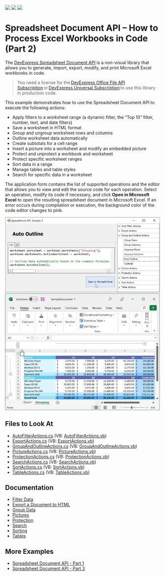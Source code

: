 <!-- default badges list -->
![](https://img.shields.io/endpoint?url=https://codecentral.devexpress.com/api/v1/VersionRange/128613167/19.2.2%2B)
[![](https://img.shields.io/badge/Open_in_DevExpress_Support_Center-FF7200?style=flat-square&logo=DevExpress&logoColor=white)](https://supportcenter.devexpress.com/ticket/details/T217615)
[![](https://img.shields.io/badge/📖_How_to_use_DevExpress_Examples-e9f6fc?style=flat-square)](https://docs.devexpress.com/GeneralInformation/403183)
<!-- default badges end -->
# Spreadsheet Document API – How to Process Excel Workbooks in Code (Part 2)

The [DevExpress Spreadsheet Document API](https://docs.devexpress.com/OfficeFileAPI/14912/spreadsheet-document-api) is a non-visual library that allows you to generate, import, export, modify, and print Microsoft Excel workbooks in code. 

> You need a license for the [DevExpress Office File API Subscription](https://www.devexpress.com/products/net/office-file-api/) or [DevExpress Universal Subscription](https://www.devexpress.com/subscriptions/universal.xml) to use this library in production code. 

This example demonstrates how to use the Spreadsheet Document API to execute the following actions:

-	Apply filters to a worksheet range (a dynamic filter, the “Top 10” filter, number, text, and date filters) 
-	Save a worksheet in HTML format
-	Group and ungroup worksheet rows and columns
-	Outline worksheet data automatically
-	Create subtotals for a cell range
-	Insert a picture into a worksheet and modify an embedded picture
-	Protect and unprotect a workbook and worksheet
-	Protect specific worksheet ranges
-	Sort data in a range
-	Manage tables and table styles
-	Search for specific data in a worksheet

The application form contains the list of supported operations and the editor that allows you to view and edit the source code for each operation. Select an operation, modify its code if necessary, and click **Open in Microsoft Excel** to open the resulting spreadsheet document in Microsoft Excel.
If an error occurs during compilation or execution, the background color of the code editor changes to pink.

![Spreadsheet Document API - List of Supported Operations](./images/spreadsheet-document-api-part-2.png)

<!-- default file list -->
## Files to Look At

- [AutoFilterActions.cs](./CS/SpreadsheetDocServerAPIPart2/CodeExamples/AutoFilterActions.cs) (VB: [AutoFilterActions.vb](./VB/SpreadsheetDocServerAPIPart2/CodeExamples/AutoFilterActions.vb))
- [ExportActions.cs](./CS/SpreadsheetDocServerAPIPart2/CodeExamples/ExportActions.cs) (VB: [ExportActions.vb](./VB/SpreadsheetDocServerAPIPart2/CodeExamples/ExportActions.vb))
- [GroupAndOutlineActions.cs](./CS/SpreadsheetDocServerAPIPart2/CodeExamples/GroupAndOutlineActions.cs) (VB: [GroupAndOutlineActions.vb](./VB/SpreadsheetDocServerAPIPart2/CodeExamples/GroupAndOutlineActions.vb))
- [PictureActions.cs](./CS/SpreadsheetDocServerAPIPart2/CodeExamples/PictureActions.cs) (VB: [PictureActions.vb](./VB/SpreadsheetDocServerAPIPart2/CodeExamples/PictureActions.vb))
- [ProtectionActions.cs](./CS/SpreadsheetDocServerAPIPart2/CodeExamples/ProtectionActions.cs) (VB: [ProtectionActions.vb](./VB/SpreadsheetDocServerAPIPart2/CodeExamples/ProtectionActions.vb))
- [SearchActions.cs](./CS/SpreadsheetDocServerAPIPart2/CodeExamples/SearchActions.cs) (VB: [SearchActions.vb](./VB/SpreadsheetDocServerAPIPart2/CodeExamples/SearchActions.vb))
- [SortActions.cs](./CS/SpreadsheetDocServerAPIPart2/CodeExamples/SortActions.cs) (VB: [SortActions.vb](./VB/SpreadsheetDocServerAPIPart2/CodeExamples/SortActions.vb))
- [TableActions.cs](./CS/SpreadsheetDocServerAPIPart2/CodeExamples/TableActions.cs) (VB: [TableActions.vb](./VB/SpreadsheetDocServerAPIPart2/CodeExamples/TableActions.vb))

<!-- default file list end -->

## Documentation

-	[Filter Data](https://docs.devexpress.com/OfficeFileAPI/113729/spreadsheet-document-api/examples/filtering)
-	[Export a Document to HTML](https://docs.devexpress.com/OfficeFileAPI/113724/spreadsheet-document-api/examples/workbooks/how-to-export-a-document-to-html)
-	[Group Data](https://docs.devexpress.com/OfficeFileAPI/113730/spreadsheet-document-api/examples/grouping)
-	[Pictures](https://docs.devexpress.com/OfficeFileAPI/113733/spreadsheet-document-api/examples/pictures)
-	[Protection](https://docs.devexpress.com/OfficeFileAPI/113734/spreadsheet-document-api/examples/protection)
-	[Search](https://docs.devexpress.com/OfficeFileAPI/113731/spreadsheet-document-api/examples/search)
-	[Sorting](https://docs.devexpress.com/OfficeFileAPI/113728/spreadsheet-document-api/examples/sorting)
-	[Tables](https://docs.devexpress.com/OfficeFileAPI/403308/spreadsheet-document-api/spreadsheet-tables)

## More Examples

- [Spreadsheet Document API - Part 1](https://github.com/DevExpress-Examples/spreadsheet-document-api-examples-part1)
- [Spreadsheet Document API - Part 3](https://github.com/DevExpress-Examples/spreadsheet-document-api-part-3)